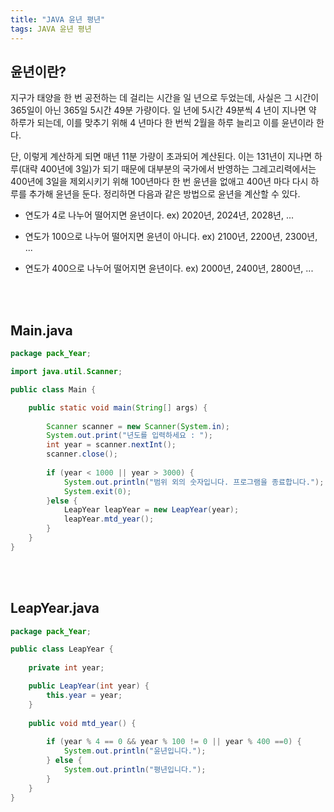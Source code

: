 ```yaml
---
title: "JAVA 윤년 평년"
tags: JAVA 윤년 평년 
---
```



## 윤년이란?

지구가 태양을 한 번 공전하는 데 걸리는 시간을 일 년으로 두었는데, 사실은 그 시간이 365일이 아닌 365일 5시간 49분 가량이다. 일 년에 5시간 49분씩 4 년이 지나면 약 하루가 되는데, 이를 맞추기 위해 4 년마다 한 번씩 2월을 하루 늘리고 이를 윤년이라 한다. 

단, 이렇게 계산하게 되면 매년 11분 가량이 초과되어 계산된다. 이는 131년이 지나면 하루(대략 400년에 3일)가 되기 때문에 대부분의 국가에서 반영하는 그레고리력에서는 400년에 3일을 제외시키기 위해 100년마다 한 번 윤년을 없애고 400년 마다 다시 하루를 추가해 윤년을 둔다. 정리하면 다음과 같은 방법으로 윤년을 계산할 수 있다.

- 연도가 4로 나누어 떨어지면 윤년이다. ex) 2020년, 2024년, 2028년, ...

- 연도가 100으로 나누어 떨어지면 윤년이 아니다. ex) 2100년, 2200년, 2300년, ...

- 연도가 400으로 나누어 떨어지면 윤년이다. ex) 2000년, 2400년, 2800년, ...
<br>
<br>

## Main.java
```java
package pack_Year;

import java.util.Scanner;

public class Main {

	public static void main(String[] args) {
		
		Scanner scanner = new Scanner(System.in);
		System.out.print("년도를 입력하세요 : ");
		int year = scanner.nextInt();
		scanner.close();
		
		if (year < 1000 || year > 3000) {
			System.out.println("범위 외의 숫자입니다. 프로그램을 종료합니다.");
			System.exit(0);
		}else {
			LeapYear leapYear = new LeapYear(year);
			leapYear.mtd_year();			
		}
	}
}
```
<br>
<br>

## LeapYear.java
```java
package pack_Year;

public class LeapYear {
	
	private int year;

	public LeapYear(int year) {
		this.year = year;
	}
	
	public void mtd_year() {
		
		if (year % 4 == 0 && year % 100 != 0 || year % 400 ==0) {
			System.out.println("윤년입니다.");
		} else {
			System.out.println("평년입니다.");
		}
	}
}
```
